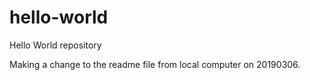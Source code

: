# hello-world
Hello World repository


Making a change to the readme file from local computer on 20190306.
